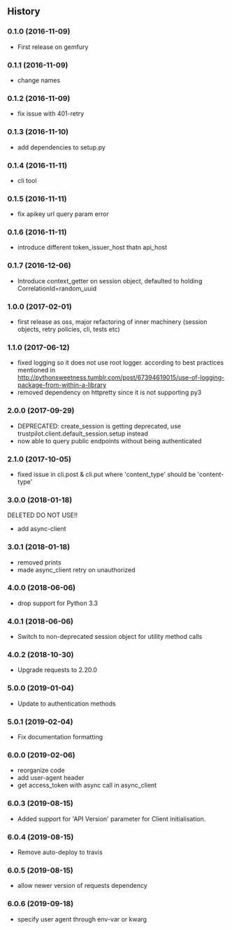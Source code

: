 ## History

### 0.1.0 (2016-11-09)

  - First release on gemfury

### 0.1.1 (2016-11-09)

  - change names

### 0.1.2 (2016-11-09)

  - fix issue with 401-retry

### 0.1.3 (2016-11-10)

  - add dependencies to setup.py

### 0.1.4 (2016-11-11)

  - cli tool

### 0.1.5 (2016-11-11)

  - fix apikey url query param error

### 0.1.6 (2016-11-11)

  - introduce different token\_issuer\_host thatn api\_host

### 0.1.7 (2016-12-06)

  - Introduce context\_getter on session object, defaulted to holding
    CorrelationId=random\_uuid

### 1.0.0 (2017-02-01)

  - first release as oss, major refactoring of inner machinery (session
    objects, retry policies, cli, tests etc)

### 1.1.0 (2017-06-12)

  - fixed logging so it does not use root logger. according to best
    practices mentioned in
    <http://pythonsweetness.tumblr.com/post/67394619015/use-of-logging-package-from-within-a-library>
  - removed dependency on httpretty since it is not supporting py3

### 2.0.0 (2017-09-29)

  - DEPRECATED: create\_session is getting deprecated, use
    trustpilot.client.default\_session.setup instead
  - now able to query public endpoints without being authenticated

### 2.1.0 (2017-10-05)

  - fixed issue in cli.post & cli.put where 'content\_type' should be
    'content-type'

### 3.0.0 (2018-01-18)

DELETED DO NOT USE\!\!

  - add async-client

### 3.0.1 (2018-01-18)

  - removed prints
  - made async\_client retry on unauthorized

### 4.0.0 (2018-06-06)

  - drop support for Python 3.3

### 4.0.1 (2018-06-06)

  - Switch to non-deprecated session object for utility method calls

### 4.0.2 (2018-10-30)

  - Upgrade requests to 2.20.0

### 5.0.0 (2019-01-04)

  - Update to authentication methods

### 5.0.1 (2019-02-04)

  - Fix documentation formatting

### 6.0.0 (2019-02-06)

  - reorganize code
  - add user-agent header
  - get access\_token with async call in async\_client

### 6.0.3 (2019-08-15)

  - Added support for 'API Version' parameter for Client initialisation.

### 6.0.4 (2019-08-15)

  - Remove auto-deploy to travis

### 6.0.5 (2019-08-15)

  - allow newer version of requests dependency

### 6.0.6 (2019-09-18)

  - specify user agent through env-var or kwarg
